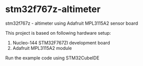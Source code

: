 # stm32f767z-altimeter
 stm32f767z - altimeter using Adafruit MPL3115A2 sensor board

This project is based on following hardware setup:
1. Nucleo-144 STM32F767ZI development board
2. Adafruit MPL3115A2 module

Run the example code using STM32CubeIDE
